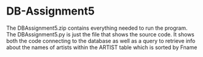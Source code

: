 # DB-Assignment5

The DBAssignment5.zip contains everything needed to run the program.
The DBAssignment5.py is just the file that shows the source code. It shows both the code connecting to the database as well as a query to retrieve info about the names of artists within the ARTIST table which is sorted by Fname
